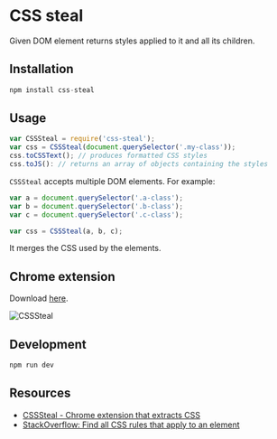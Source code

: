 # CSS steal

Given DOM element returns styles applied to it and all its children.

## Installation

```js
npm install css-steal
```

## Usage

```js
var CSSSteal = require('css-steal');
var css = CSSSteal(document.querySelector('.my-class'));
css.toCSSText(); // produces formatted CSS styles
css.toJS(): // returns an array of objects containing the styles
```

`CSSSteal` accepts multiple DOM elements. For example:

```js
var a = document.querySelector('.a-class');
var b = document.querySelector('.b-class');
var c = document.querySelector('.c-class');

var css = CSSSteal(a, b, c);
```
It merges the CSS used by the elements.

## Chrome extension

Download [here](https://chrome.google.com/webstore/detail/csssteal/ellabkgcnhflepncdcnelhgclfkgmanh).

![CSSSteal](http://krasimirtsonev.com/blog/articles/CSSSteal/css-steal.jpg)

## Development

```js
npm run dev
```

## Resources

* [CSSSteal - Chrome extension that extracts CSS](http://krasimirtsonev.com/blog/article/csssteal-chrome-extension-that-extracts-css)
* [StackOverflow: Find all CSS rules that apply to an element](http://stackoverflow.com/questions/2952667/find-all-css-rules-that-apply-to-an-element)
